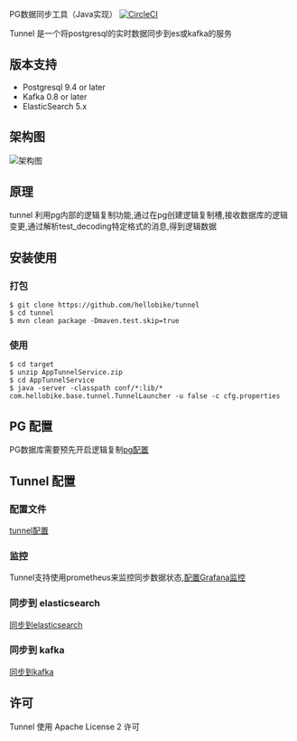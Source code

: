 PG数据同步工具（Java实现）
[![CircleCI](https://circleci.com/gh/hellobike/tunnel.svg?style=svg)](https://circleci.com/gh/hellobike/tunnel)

Tunnel 是一个将postgresql的实时数据同步到es或kafka的服务

## 版本支持

- Postgresql 9.4 or later
- Kafka 0.8 or later
- ElasticSearch 5.x

## 架构图

![架构图](./doc/tunnel_arch.png)

## 原理

tunnel 利用pg内部的逻辑复制功能,通过在pg创建逻辑复制槽,接收数据库的逻辑变更,通过解析test_decoding特定格式的消息,得到逻辑数据

## 安装使用

### 打包

```shell
$ git clone https://github.com/hellobike/tunnel
$ cd tunnel
$ mvn clean package -Dmaven.test.skip=true
```

### 使用

```shell
$ cd target
$ unzip AppTunnelService.zip
$ cd AppTunnelService
$ java -server -classpath conf/*:lib/* com.hellobike.base.tunnel.TunnelLauncher -u false -c cfg.properties
```

## PG 配置

PG数据库需要预先开启逻辑复制[pg配置](./doc/pg.md)

## Tunnel 配置

### 配置文件

[tunnel配置](./doc/tunnel.md)

### 监控

Tunnel支持使用prometheus来监控同步数据状态,[配置Grafana监控](./doc/prometheus.md)

### 同步到 elasticsearch

[同步到elasticsearch](./doc/es.md)

### 同步到 kafka

[同步到kafka](./doc/kafka.md)


## 许可

Tunnel 使用 Apache License 2 许可